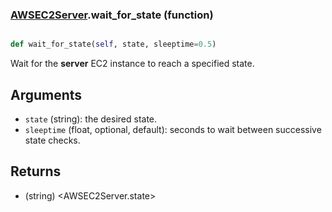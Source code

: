 ### [AWSEC2Server](AWSEC2Server.md).wait_for_state (function)


```py

def wait_for_state(self, state, sleeptime=0.5)

```



Wait for the **server** EC2 instance to reach a specified state.

Arguments
----------
* `state` (string): the desired state.
* `sleeptime` (float, optional, default): seconds to wait between
    successive state checks.

Returns
----------
* (string) &lt;AWSEC2Server.state&gt;

